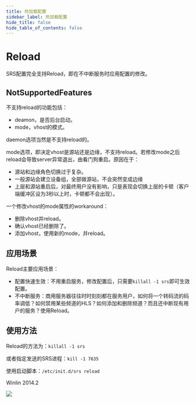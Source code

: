 ```yaml
---
title: 热加载配置
sidebar_label: 热加载配置
hide_title: false
hide_table_of_contents: false
---
```


# Reload

SRS配置完全支持Reload，即在不中断服务时应用配置的修改。

## NotSupportedFeatures

不支持reload的功能包括：
* deamon，是否后台启动。
* mode，vhost的模式。

daemon选项当然是不支持reload的。

mode选项，即决定vhost是源站还是边缘，不支持reload。若修改mode之后reload会导致server异常退出，由看门狗重启。原因在于：
* 源站和边缘角色切换过于复杂。
* 一般源站会建立设备组，全部做源站，不会突然变成边缘
* 上层和源站重启后，对最终用户没有影响，只是表现会切换上层的卡顿（客户端缓冲区设为3秒以上时，卡顿都不会出现）。

一个修改vhost的mode属性的workaround：
* 删除vhost并reload。
* 确认vhost已经删除了。
* 添加vhost，使用新的mode，并reload。

## 应用场景

Reload主要应用场景：
* 配置快速生效：不用重启服务，修改配置后，只需要`killall -1 srs`即可生效配置。
* 不中断服务：商用服务器往往时时刻刻都在服务用户，如何将一个转码流的码率调低？如何禁用某些频道的HLS？如何添加和删除频道？而且还中断现有用户的服务？使用Reload。

## 使用方法

Reload的方法为：`killall -1 srs`

或者指定发送的SRS进程：`kill -1 7635`

使用启动脚本：`/etc/init.d/srs reload`

Winlin 2014.2

![](https://ossrs.net/gif/v1/sls.gif?site=ossrs.io&path=/lts/doc/zh/v4/reload)


